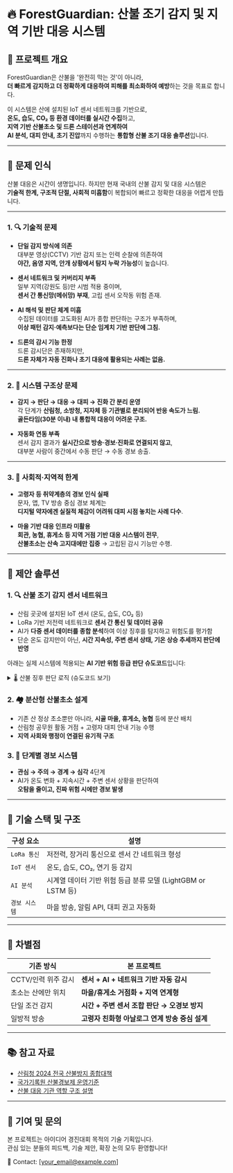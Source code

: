 # 🔥 ForestGuardian: 산불 조기 감지 및 지역 기반 대응 시스템

## 📌 프로젝트 개요

ForestGuardian은 산불을 '완전히 막는 것'이 아니라,  
**더 빠르게 감지하고 더 정확하게 대응하여 피해를 최소화하여 예방**하는 것을 목표로 합니다.

이 시스템은 산에 설치된 IoT 센서 네트워크를 기반으로,  
**온도, 습도, CO₂ 등 환경 데이터를 실시간 수집**하고,  
**지역 기반 산불초소 및 드론 스테이션과 연계하여**  
**AI 분석, 대피 안내, 초기 진압**까지 수행하는 **통합형 산불 조기 대응 솔루션**입니다.

---

## 🚨 문제 인식

산불 대응은 시간이 생명입니다. 하지만 현재 국내의 산불 감지 및 대응 시스템은  
**기술적 한계, 구조적 단절, 사회적 미흡함**이 복합되어 빠르고 정확한 대응을 어렵게 만듭니다.

---

### 1. 🔍 기술적 문제

- **단일 감지 방식에 의존**  
  대부분 영상(CCTV) 기반 감지 또는 인력 순찰에 의존하여  
  **야간, 음영 지역, 안개 상황에서 탐지 누락 가능성**이 높습니다.

- **센서 네트워크 및 커버리지 부족**  
  일부 지역(강원도 등)만 시범 적용 중이며,  
  **센서 간 통신망(메쉬망) 부재**, 고립 센서 오작동 위험 존재.

- **AI 해석 및 판단 체계 미흡**  
  수집된 데이터를 고도화된 AI가 종합 판단하는 구조가 부족하며,  
  **이상 패턴 감지·예측보다는 단순 임계치 기반 판단에 그침.**

- **드론의 감시 기능 한정**  
  드론 감시단은 존재하지만,  
  **드론 자체가 자동 진화나 초기 대응에 활용되는 사례는 없음.**

---

### 2. 🧱 시스템 구조상 문제

- **감지 → 판단 → 대응 → 대피 → 진화 간 분리 운영**  
  각 단계가 **산림청, 소방청, 지자체 등 기관별로 분리되어 반응 속도가 느림.**  
  **골든타임(30분 이내) 내 통합적 대응이 어려운 구조.**

- **자동화 연동 부족**  
  센서 감지 결과가 **실시간으로 방송·경보·진화로 연결되지 않고**,  
  대부분 사람이 중간에서 수동 판단 → 수동 경보 송출.

---

### 3. 👥 사회적·지역적 한계

- **고령자 등 취약계층의 경보 인식 실패**  
  문자, 앱, TV 방송 중심 경보 체계는  
  **디지털 약자에겐 실질적 체감이 어려워 대피 시점 놓치는 사례 다수**.

- **마을 기반 대응 인프라 미활용**  
  **회관, 농협, 휴게소 등 지역 거점 기반 대응 시스템이 전무**,  
  **산불초소는 산속 고지대에만 집중** → 고립된 감시 기능만 수행.

---

## 🎯 제안 솔루션

### 1. 🔍 **산불 조기 감지 센서 네트워크**

- 산림 곳곳에 설치된 IoT 센서 (온도, 습도, CO₂ 등)
- LoRa 기반 저전력 네트워크로 **센서 간 통신 및 데이터 공유**
- AI가 **다중 센서 데이터를 종합 분석**하여 이상 징후를 탐지하고 위험도를 평가함
- 단순 온도 감지만이 아닌, **시간 지속성, 주변 센서 상태, 기온 상승 추세까지 판단에 반영**

아래는 실제 시스템에 적용되는 **AI 기반 위험 등급 판단 슈도코드**입니다:

<details>
<summary>🌡️ 산불 징후 판단 로직 (슈도코드 보기)</summary>

```pseudo
INPUT: 
  - current_temp #현재 온도
  - duration # 일정 온도 지속 시간 (초)
  - temp_rise_delta
  - nearby_sensor_states

BEGIN

  IF current_temp ≤ 70:
      단계 = "관심"

  ELSE IF 70 < current_temp ≤ 100 AND duration ≥ 15:
      단계 = "주의"
      IF temp_rise_delta ≥ 1.0:
          위험도 += 5%

  ELSE IF 100 < current_temp ≤ 200 AND duration ≥ 20:
      IF 주변 1개 센서가 '주의':
          단계 = "경계"
          IF temp_rise_delta ≥ 1.5:
              위험도 += 8.6%

  ELSE IF current_temp > 200 AND duration ≥ 30:
      IF 주변 2개 센서가 '경계':
          단계 = "심각"
          IF temp_rise_delta ≥ 2.0:
              위험도 += 13.5%
          경보_전송()

  RETURN 단계, 위험도

END
```
</details>

### 2. 🏘️ **분산형 산불초소 설계**
- 기존 산 정상 초소뿐만 아니라, **시골 마을, 휴게소, 농협** 등에 분산 배치
- 산림청 공무원 활동 거점 + 고령자 대피 안내 기능 수행
- **지역 사회와 행정이 연결된 유기적 구조**

### 3. 📡 **단계별 경보 시스템**
- **관심 → 주의 → 경계 → 심각** 4단계  
- AI가 온도 변화 + 지속시간 + 주변 센서 상황을 판단하여  
  **오탐을 줄이고, 진짜 위험 시에만 경보 발생**

---

## 🧠 기술 스택 및 구조

| 구성 요소 | 설명 |
|-----------|------|
| `LoRa 통신` | 저전력, 장거리 통신으로 센서 간 네트워크 형성 |
| `IoT 센서` | 온도, 습도, CO₂, 연기 등 감지 |
| `AI 분석` | 시계열 데이터 기반 위험 등급 분류 모델 (LightGBM or LSTM 등) |
| `경보 시스템` | 마을 방송, 알림 API, 대피 권고 자동화 |

---

## 🧩 차별점

| 기존 방식 | 본 프로젝트 |
|------------|--------------|
| CCTV/인력 위주 감시 | **센서 + AI + 네트워크 기반 자동 감시** |
| 초소는 산에만 위치 | **마을/휴게소 거점화 + 지역 연계형** |
| 단일 조건 감지 | **시간 + 주변 센서 조합 판단 → 오경보 방지** |
| 일방적 방송 | **고령자 친화형 아날로그 연계 방송 중심 설계** |

---

## 📚 참고 자료

- [산림청 2024 전국 산불방지 종합대책](http://kffmsa.kr/admin/admin_board_01/data/2024%EB%85%84%EB%8F%84_%EC%A0%84%EA%B5%AD_%EC%82%B0%EB%B6%88%EB%B0%A9%EC%A7%80_%EC%A2%85%ED%95%A9%EB%8C%80%EC%B1%85.pdf)
- [국가기록원 산불경보제 운영기준](https://www.archives.go.kr/next/newsearch/listSubjectDescription.do?id=001844&sitePage=1-2-1)
- [산불 대응 기관 역할 구조 설명](https://lllucysnut.tistory.com/entry/산불-대응-기관의-역할산림청과-소방청의-역할과-협력)

---

## 💬 기여 및 문의

본 프로젝트는 아이디어 경진대회 목적의 기술 기획입니다.  
관심 있는 분들의 피드백, 기술 제안, 확장 논의 모두 환영합니다!

📩 Contact: [your_email@example.com]
